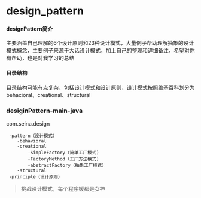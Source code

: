 # design_pattern

#### designPattern简介

主要涵盖自己理解的6个设计原则和23种设计模式，大量例子帮助理解抽象的设计模式概念，主要例子来源于大话设计模式，加上自己的整理和详细备注，希望对你有帮助，也是对我学习的总结

#### 目录结构

目录结构可能有点复杂，包括设计模式和设计原则，设计模式按照维基百科划分为behacioral、creational、structural

### desiginPattern-main-java
   com.seina.design
   
     -pattern（设计模式）
        -behavioral
        -creational
            -SimpleFactory（简单工厂模式)
            -FactoryMethod（工厂方法模式)
            -abstractFactory（抽象工厂模式)
        -structural
     -principle（设计原则）
   

> 挑战设计模式，每个程序媛都是女神
